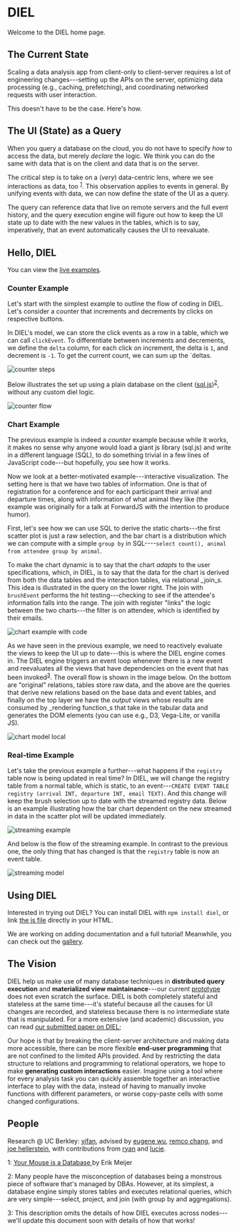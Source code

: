 # DIEL

Welcome to the DIEL home page.

## The Current State

Scaling a data analysis app from client-only to client-server requires a lot of engineering changes---setting up the APIs on the server, optimizing data processing (e.g., caching, prefetching), and coordinating networked requests with user interaction.

This doesn't have to be the case. Here's how.

## The UI (State) as a Query

When you query a database on the cloud, you do not have to specify _how_ to access the data, but merely _declare_ the logic. We think you can do the same with data that is on the client and data that is on the server.  

The critical step is to take on a (_very_) data-centric lens, where we see interactions as data, too <sup>[1](#meijer)</sup>. This observation applies to events in general. By unifying events with data, we can now define the state of the UI as a query.

The query can reference data that live on remote servers and the full event history, and the query execution engine will figure out how to keep the UI state up to date with the new values in the tables, which is to say, imperatively, that an event automatically causes the UI to reevaluate.

## Hello, DIEL

You can view the [live examples](https://logical-interactions.github.io/diel-gallery/).

### Counter Example

Let's start with the simplest example to outline the flow of coding in DIEL.  Let's consider a counter that increments and decrements by clicks on respective buttons.

In DIEL's model, we can store the click events as a row in a table, which we can call `clickEvent`. To differentiate between increments and decrements, we define the `delta` column, for each click on increment, the delta is `1`, and decrement is `-1`. To get the current count, we can sum up the `deltas.

![counter steps](https://i.ibb.co/8DBm4JJ/counter-steps.png)

Below illustrates the set up using a plain database on the client ([sql.js](https://github.com/kripken/sql.js/))<sup>[2](#clientdb)</sup>, without any custom diel logic.

![counter flow](https://i.ibb.co/4ZRt2nj/counter-flow.png)

### Chart Example

The previous example is indeed a _counter_ example because while it works, it makes no sense why anyone would load a giant js library (sql.js) and write in a different language (SQL), to do something trivial in a few lines of JavaScript code---but hopefully, you see how it works.

Now we look at a better-motivated example---interactive visualization.  The setting here is that we have two tables of information.  One is that of registration for a conference and for each participant their arrival and departure times, along with information of what animal they like (the example was originally for a talk at ForwardJS with the intention to produce humor).

First, let's see how we can use SQL to derive the static charts---the first scatter plot is just a raw selection, and the bar chart is a distribution which we can compute with a simple `group by` in SQL----`select count(), animal from attendee group by animal`.

To make the chart dynamic is to say that the chart _adapts_ to the user specifications, which, in DIEL, is to say that the data for the chart is derived from both the data tables and the interaction tables, via relational _join_s.  This idea is illustrated in the query on the lower right.  The join with `brushEvent` performs the hit testing---checking to see if the attendee's information falls into the range.  The join with register "links" the logic between the two charts---the filter is on attendee, which is identified by their emails.

![chart example with code](https://i.ibb.co/R07zQtH/chart-example.png)

As we have seen in the previous example, we need to reactively evaluate the views to keep the UI up to date---this is where the DIEL engine comes in. The DIEL engine triggers an event loop whenever there is a new event and reevaluates all the views that have dependencies on the event that has been invoked<sup>[3](#remote)</sup>. The overall flow is shown in the image below.  On the bottom are "original" relations, tables store raw data, and the above are the queries that derive new relations based on the base data and event tables, and finally on the top layer we have the _output_ views whose results are consumed by _rendering function_s that take in the tabular data and generates the DOM elements (you can use e.g., D3, Vega-Lite, or vanilla JS).

![chart model local](https://i.ibb.co/z2NGYV1/model.png)

### Real-time Example

Let's take the previous example a further---what happens if the `registry` table now is being updated in real time? In DIEL, we will change the registry table from a normal table, which is static, to an event---`CREATE EVENT TABLE registry (arrival INT, departure INT, email TEXT)`.  And this change will keep the brush selection up to date with the streamed registry data. Below is an example illustrating how the bar chart dependent on the new streamed in data in the scatter plot will be updated immediately.

![streaming example](https://i.ibb.co/SmLsFZP/streaming-example.png)

And below is the flow of the streaming example. In contrast to the previous one, the only thing that has changed is that the `registry` table is now an event table.

![streaming model](https://i.ibb.co/5Mmb7q3/streaming-flow.png)

## Using DIEL

Interested in trying out DIEL? You can install DIEL with `npm install diel`, or link [the js file](https://www.jsdelivr.com/package/npm/diel) directly in your HTML.

We are working on adding documentation and a full tutorial! Meanwhile, you can check out the [gallery](https://logical-interactions.github.io/diel-gallery/).

## The Vision

DIEL help us make use of many database techniques in **distributed query execution** and **materialized view maintainance**---our current [prototype](https://github.com/logical-interactions/diel) does not even scratch the surface.  DIEL is both completely stateful and stateless at the same time---it's stateful because all the causes for UI changes are recorded, and stateless because there is no intermediate state that is manipulated. For a more extensive (and academic) discussion, you can read [our submitted paper on DIEL](https://www.dropbox.com/s/777bah44ca7x2lu/diel_infovis_2019.pdf?dl=0);

Our hope is that by breaking the client-server architecture and making data more accessible, there can be more flexible **end-user programming** that are not confined to the limited APIs provided. And by restricting the data structure to relations and programming to relational operators, we hope to make **generating custom interactions** easier. Imagine using a tool where for every analysis task you can quickly assemble together an interactive interface to play with the data, instead of having to manually invoke functions with different parameters, or worse copy-paste cells with some changed configurations.

## People

Research @ UC Berkley: [yifan](http://twitter.com/yifanwu), advised by [eugene wu](http://www.cs.columbia.edu/~ewu/), [remco chang](http://www.cs.tufts.edu/~remco/), and [joe hellerstein](http://db.cs.berkeley.edu/jmh/), with contributions from [ryan](http://github.com/rmpurp) and [lucie](http://github.com/dkqntiqn).

<a name="meijer">1</a>: [Your Mouse is a Database
](https://queue.acm.org/detail.cfm?id=2169076) by Erik Meijer

<a name="clientdb">2</a>: Many people have the misconception of databases being a monstrous piece of software that's managed by DBAs. However, at its simplest, a database engine simply stores tables and executes relational queries, which are very simple---select, project, and join (with group by and aggregations).

<a name="remote">3</a>: This description omits the details of how DIEL executes across nodes---we'll update this document soon with details of how that works!